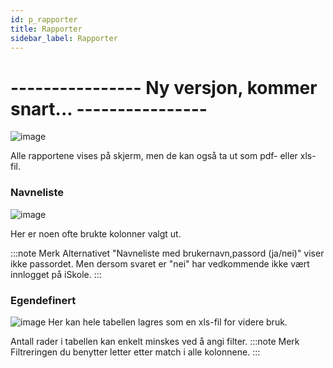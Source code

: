 ```yaml
---
id: p_rapporter
title: Rapporter
sidebar_label: Rapporter
---
```

# ---------------- Ny versjon, kommer snart... ----------------

![image](https://github.com/user-attachments/assets/dae945de-27d0-4ceb-89e9-ebd4b8525989)

Alle rapportene vises på skjerm, men de kan også ta ut som pdf- eller xls-fil.

### Navneliste
![image](https://github.com/user-attachments/assets/053711f8-965f-46cc-ae42-8ff1859dd476)

Her er noen ofte brukte kolonner valgt ut. 

:::note Merk
Alternativet "Navneliste med brukernavn,passord (ja/nei)" viser ikke passordet. Men dersom svaret er "nei" har vedkommende ikke vært innlogget på iSkole.
:::

### Egendefinert
![image](https://github.com/user-attachments/assets/2229bbe9-1b49-42ff-a376-0c8b8b82981c)
Her kan hele tabellen lagres som en xls-fil for videre bruk.

Antall rader i tabellen kan enkelt minskes ved å angi filter. 
:::note Merk
Filtreringen du benytter letter etter match i alle kolonnene.
:::
